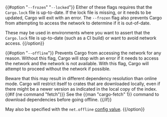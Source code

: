 {{#option "`--frozen`" "`--locked`"}}
Either of these flags requires that the `Cargo.lock` file is
up-to-date. If the lock file is missing, or it needs to be updated, Cargo will
exit with an error. The `--frozen` flag also prevents Cargo from
attempting to access the network to determine if it is out-of-date.

These may be used in environments where you want to assert that the
`Cargo.lock` file is up-to-date (such as a CI build) or want to avoid network
access.
{{/option}}

{{#option "`--offline`"}}
Prevents Cargo from accessing the network for any reason. Without this
flag, Cargo will stop with an error if it needs to access the network and
the network is not available. With this flag, Cargo will attempt to
proceed without the network if possible.

Beware that this may result in different dependency resolution than online
mode. Cargo will restrict itself to crates that are downloaded locally, even
if there might be a newer version as indicated in the local copy of the index.
{{#if (ne command "fetch")}}
See the {{man "cargo-fetch" 1}} command to download dependencies before going
offline.
{{/if}}

May also be specified with the `net.offline` [config value](../reference/config.html).
{{/option}}